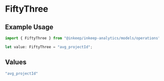# FiftyThree

## Example Usage

```typescript
import { FiftyThree } from "@inkeep/inkeep-analytics/models/operations";

let value: FiftyThree = "avg_projectId";
```

## Values

```typescript
"avg_projectId"
```